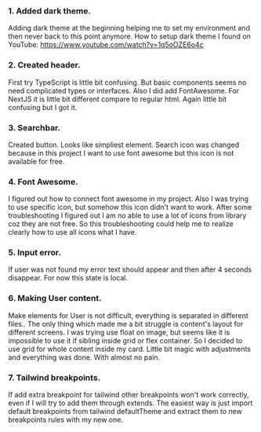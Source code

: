 ### 1. Added dark theme.

Adding dark theme at the beginning helping me to set my environment and then never back to this point anymore.
How to setup dark theme I found on YouTube:
https://www.youtube.com/watch?v=1q5oOZE6o4c

### 2. Created header.

First try TypeScript is little bit confusing. But basic components seems no need complicated types or interfaces.
Also I did add FontAwesome. For NextJS it is little bit different compare to regular html. Again little bit confusing but I got it.

### 3. Searchbar.

Created button. Looks like simpliest element.
Search icon was changed because in this project I want to use font awesome but this icon is not available for free.

### 4. Font Awesome.

I figured out how to connect font awesome in my project.
Also I was trying to use specific icon, but somehow this icon didn't want to work. After some troubleshooting I figured out I am no able to use a lot of icons from library coz they are not free. So this troubleshooting could help me to realize clearly how to use all icons what I have.

### 5. Input error.

If user was not found my error text should appear and then after 4 seconds disappear.
For now this state is local.

### 6. Making User content.

Make elements for User is not difficult, everything is separated in different files.. The only thing which made me a bit struggle is content's layout for different screens. I was trying use float on image, but seems like it is impossible to use it if sibling inside grid or flex container. So I decided to use grid for whole content inside my card. Little bit magic with adjustments and everything was done. With almost no pain.

### 7. Tailwind breakpoints.

If add extra breakpoint for tailwind other breakpoints won't work correctly, even if I will try to add them through extends.
The easiest way is just import default breakpoints from tailwind defaultTheme and extract them to new breakpoints rules with my new one.
